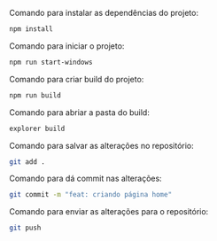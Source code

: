 Comando para instalar as dependências do projeto:

```bash
npm install 
```

Comando para iniciar o projeto:

```bash
npm run start-windows
```

Comando para criar build do projeto:

```bash
npm run build
```

Comando para abriar a pasta do build:

```bash
explorer build
```

Comando para salvar as alterações no repositório:

```bash
git add .
```

Comando para dá commit nas alterações:

```bash
git commit -m "feat: criando página home"
```

Comando para enviar as alterações para o repositório:

```bash
git push
```